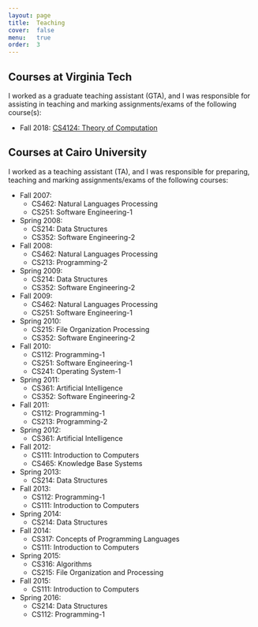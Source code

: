 ```yaml
---
layout: page
title:  Teaching
cover:  false
menu:   true
order:  3
---
```


## Courses at Virginia Tech
I worked as a graduate teaching assistant (GTA), and I was responsible for assisting in teaching and marking assignments/exams of the following course(s):

* Fall 2018:	<a href="http://courses.cs.vt.edu/cs4124/F18/">CS4124: Theory of Computation</a>

## Courses at Cairo University

I worked as a teaching assistant (TA), and I was responsible for preparing, teaching and marking assignments/exams of the following courses:

* Fall 2007:		
  * CS462: Natural Languages Processing
  * CS251: Software Engineering-1
* Spring 2008:
  * CS214: Data Structures
  * CS352: Software Engineering-2
* Fall 2008:
  * CS462: Natural Languages Processing
  * CS213: Programming-2
* Spring 2009:
  * CS214: Data Structures
  * CS352: Software Engineering-2
* Fall 2009:
  * CS462: Natural Languages Processing
  * CS251: Software Engineering-1
* Spring 2010:
  * CS215: File Organization Processing
  * CS352: Software Engineering-2
* Fall 2010:
  * CS112: Programming-1
  * CS251: Software Engineering-1
  * CS241: Operating System-1
* Spring 2011:
  * CS361: Artificial Intelligence
  * CS352: Software Engineering-2
* Fall 2011:
  * CS112: Programming-1
  * CS213: Programming-2
* Spring 2012:
  * CS361: Artificial Intelligence
* Fall 2012:
  * CS111: Introduction to Computers
  * CS465: Knowledge Base Systems
* Spring 2013:	
  * CS214: Data Structures
* Fall 2013:
  * CS112: Programming-1
  * CS111: Introduction to Computers 
* Spring 2014:
  * CS214: Data Structures
* Fall 2014:
  * CS317: Concepts of Programming Languages
  * CS111: Introduction to Computers 
* Spring 2015:
  * CS316: Algorithms
  * CS215: File Organization and Processing 
* Fall 2015:
  * CS111: Introduction to Computers 
* Spring 2016:
  * CS214: Data Structures
  * CS112: Programming-1 

